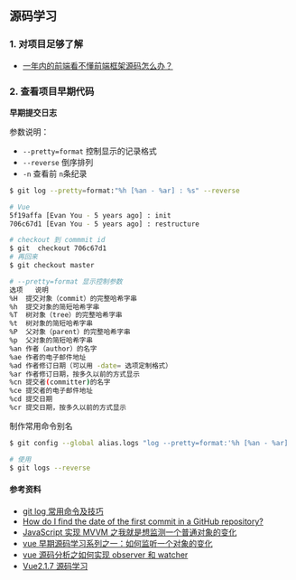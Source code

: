 ## 源码学习

### 1. 对项目足够了解

- [一年内的前端看不懂前端框架源码怎么办？](https://www.zhihu.com/question/350289336)

### 2. 查看项目早期代码

**早期提交日志**

参数说明：

- `--pretty=format` 控制显示的记录格式
- `--reverse` 倒序排列
- `-n` 查看前 `n`条纪录

```bash
$ git log --pretty=format:"%h [%an - %ar] : %s" --reverse

# Vue
5f19affa [Evan You - 5 years ago] : init
706c67d1 [Evan You - 5 years ago] : restructure

# checkout 到 commmit id
$ git  checkout 706c67d1
# 再回来
$ git checkout master

# --pretty=format 显示控制参数
选项	 说明
%H	提交对象（commit）的完整哈希字串
%h	提交对象的简短哈希字串
%T	树对象（tree）的完整哈希字串
%t	树对象的简短哈希字串
%P	父对象（parent）的完整哈希字串
%p	父对象的简短哈希字串
%an	作者（author）的名字
%ae	作者的电子邮件地址
%ad	作者修订日期（可以用 -date= 选项定制格式）
%ar	作者修订日期，按多久以前的方式显示
%cn	提交者(committer)的名字
%ce	提交者的电子邮件地址
%cd	提交日期
%cr	提交日期，按多久以前的方式显示
```

制作常用命令别名

```bash
$ git config --global alias.logs "log --pretty=format:'%h [%an - %ar] : %s'"

# 使用
$ git logs --reverse
```

#### 参考资料

- [git log 常用命令及技巧](https://blog.csdn.net/sky1203850702/article/details/41007895)
- [How do I find the date of the first commit in a GitHub repository?](https://webapps.stackexchange.com/questions/43742/how-do-i-find-the-date-of-the-first-commit-in-a-github-repository/59893)
- [JavaScript 实现 MVVM 之我就是想监测一个普通对象的变化](http://hcysun.me/2016/04/28/JavaScript%E5%AE%9E%E7%8E%B0MVVM%E4%B9%8B%E6%88%91%E5%B0%B1%E6%98%AF%E6%83%B3%E7%9B%91%E6%B5%8B%E4%B8%80%E4%B8%AA%E6%99%AE%E9%80%9A%E5%AF%B9%E8%B1%A1%E7%9A%84%E5%8F%98%E5%8C%96/)
- [vue 早期源码学习系列之一：如何监听一个对象的变化 ](https://github.com/youngwind/blog/issues/84)
- [vue 源码分析之如何实现 observer 和 watcher](https://segmentfault.com/a/1190000004384515)
- [Vue2.1.7 源码学习](http://hcysun.me/2017/03/03/Vue%E6%BA%90%E7%A0%81%E5%AD%A6%E4%B9%A0/)
